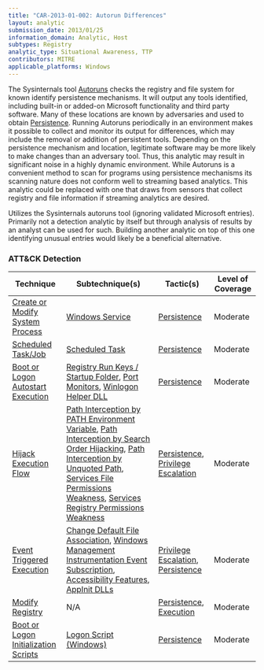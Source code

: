 ```yaml
---
title: "CAR-2013-01-002: Autorun Differences"
layout: analytic
submission_date: 2013/01/25
information_domain: Analytic, Host
subtypes: Registry
analytic_type: Situational Awareness, TTP
contributors: MITRE
applicable_platforms: Windows
---
```


The Sysinternals tool [Autoruns](../sensors/autoruns) checks the registry and file system for known identify persistence mechanisms. It will output any tools identified, including built-in or added-on Microsoft functionality and third party software. Many of these locations are known by adversaries and used to obtain [Persistence](https://attack.mitre.org/beta/tactics/TA0003). Running Autoruns periodically in an environment makes it possible to collect and monitor its output for differences, which may include the removal or addition of persistent tools. Depending on the persistence mechanism and location, legitimate software may be more likely to make changes than an adversary tool. Thus, this analytic may result in significant noise in a highly dynamic environment. While Autoruns is a convenient method to scan for programs using persistence mechanisms its scanning nature does not conform well to streaming based analytics. This analytic could be replaced with one that draws from sensors that collect registry and file information if streaming analytics are desired.

Utilizes the Sysinternals autoruns tool (ignoring validated Microsoft entries). Primarily not a detection analytic by itself but through analysis of results by an analyst can be used for such. Building another analytic on top of this one identifying unusual entries would likely be a beneficial alternative.


### ATT&CK Detection

|Technique|Subtechnique(s)|Tactic(s)|Level of Coverage|
|---|---|---|---|
|[Create or Modify System Process](https://attack.mitre.org/techniques/T1543/)|[Windows Service](https://attack.mitre.org/techniques/T1543/003/)|[Persistence](https://attack.mitre.org/tactics/TA0003/)|Moderate|
|[Scheduled Task/Job](https://attack.mitre.org/techniques/T1053/)|[Scheduled Task](https://attack.mitre.org/techniques/T1053/005/)|[Persistence](https://attack.mitre.org/tactics/TA0003/)|Moderate|
|[Boot or Logon Autostart Execution](https://attack.mitre.org/techniques/T1547/)|[Registry Run Keys / Startup Folder](https://attack.mitre.org/techniques/T1547/001/), [Port Monitors](https://attack.mitre.org/techniques/T1547/010/), [Winlogon Helper DLL](https://attack.mitre.org/techniques/T1547/004/)|[Persistence](https://attack.mitre.org/tactics/TA0003/)|Moderate|
|[Hijack Execution Flow](https://attack.mitre.org/techniques/T1574/)|[Path Interception by PATH Environment Variable](https://attack.mitre.org/techniques/T1574/007/), [Path Interception by Search Order Hijacking](https://attack.mitre.org/techniques/T1574/008/), [Path Interception by Unquoted Path](https://attack.mitre.org/techniques/T1574/009/), [Services File Permissions Weakness](https://attack.mitre.org/techniques/T1574/010/), [Services Registry Permissions Weakness](https://attack.mitre.org/techniques/T1574/011/)|[Persistence](https://attack.mitre.org/tactics/TA0003/), [Privilege Escalation](https://attack.mitre.org/tactics/TA0004/)|Moderate|
|[Event Triggered Execution](https://attack.mitre.org/techniques/T1546/)|[Change Default File Association](https://attack.mitre.org/techniques/T1546/001/), [Windows Management Instrumentation Event Subscription](https://attack.mitre.org/techniques/T1546/003/), [Accessibility Features](https://attack.mitre.org/techniques/T1546/008/), [AppInit DLLs](https://attack.mitre.org/techniques/T1546/010/)|[Privilege Escalation](https://attack.mitre.org/tactics/TA0004/), [Persistence](https://attack.mitre.org/tactics/TA0003/)|Moderate|
|[Modify Registry](https://attack.mitre.org/techniques/T1112/)|N/A|[Persistence](https://attack.mitre.org/tactics/TA0003/), [Execution](https://attack.mitre.org/tactics/TA0002/)|Moderate|
|[Boot or Logon Initialization Scripts](https://attack.mitre.org/techniques/T1037/)|[Logon Script (Windows)](https://attack.mitre.org/techniques/T1037/001/)|[Persistence](https://attack.mitre.org/tactics/TA0003/)|Moderate|




